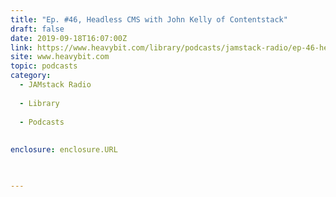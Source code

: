 ```yaml
---
title: "Ep. #46, Headless CMS with John Kelly of Contentstack"
draft: false
date: 2019-09-18T16:07:00Z
link: https://www.heavybit.com/library/podcasts/jamstack-radio/ep-46-headless-cms-with-john-kelly-of-contentstack/?utm_medium=RSS&utm_source=hune
site: www.heavybit.com
topic: podcasts
category:
  - JAMstack Radio
  
  - Library
  
  - Podcasts
  
  
enclosure: enclosure.URL

  

---
```

